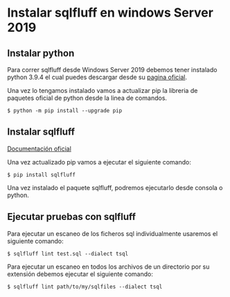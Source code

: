# Instalar sqlfluff en windows Server 2019

## Instalar python

Para correr sqlfluff desde Windows Server 2019 debemos tener instalado python 3.9.4 el cual puedes descargar desde su [pagina oficial](https://www.python.org/downloads/).

Una vez lo tengamos instalado vamos a actualizar pip la libreria de paquetes oficial de python desde la linea de comandos.

```shell
$ python -m pip install --upgrade pip
```

## Instalar sqlfluff
[Documentación oficial](https://docs.sqlfluff.com/en/stable/)

Una vez actualizado pip vamos a ejecutar el siguiente comando:

```shell
$ pip install sqlfluff
```

Una vez instalado el paquete sqlfluff, podremos ejecutarlo desde consola o python.

## Ejecutar pruebas con sqlfluff

Para ejecutar un escaneo de los ficheros sql individualmente usaremos el siguiente comando:

```shell
$ sqlfluff lint test.sql --dialect tsql
```

Para ejecutar un escaneo en todos los archivos de un directorio por su extensión debemos ejecutar el siguiente comando:

```shell
$ sqlfluff lint path/to/my/sqlfiles --dialect tsql
```